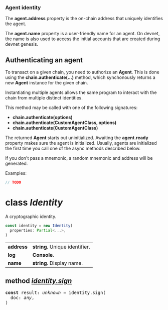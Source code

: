 
### Agent identity

The **agent.address** property is the on-chain address that uniquely identifies the agent.

The **agent.name** property is a user-friendly name for an agent. On devnet, the name is
also used to access the initial accounts that are created during devnet genesis.


## Authenticating an agent

To transact on a given chain, you need to authorize an **Agent**.
This is done using the **chain.authenticate(...)** method, which synchonously
returns a new **Agent** instance for the given chain.

Instantiating multiple agents allows the same program to interact with the chain
from multiple distinct identities.

This method may be called with one of the following signatures:

* **chain.authenticate(options)**
* **chain.authenticate(CustomAgentClass, options)**
* **chain.authenticate(CustomAgentClass)**

The returned **Agent** starts out uninitialized. Awaiting the **agent.ready** property makes sure
the agent is initialized. Usually, agents are initialized the first time you call one of the
async methods described below.

If you don't pass a mnemonic, a random mnemonic and address will be generated.

Examples:

```typescript
// TODO
```

<!-- @hackbg/docs: begin -->

# class *Identity*
A cryptographic identity.

```typescript
const identity = new Identity(
  properties: Partial<...>,
)
```

<table><tbody>
<tr><td valign="top">
<strong>address</strong></td>
<td><strong>string</strong>. Unique identifier.</td></tr>
<tr><td valign="top">
<strong>log</strong></td>
<td><strong>Console</strong>. </td></tr>
<tr><td valign="top">
<strong>name</strong></td>
<td><strong>string</strong>. Display name.</td></tr></tbody></table>

## method [*identity.sign*](https://github.com/hackbg/fadroma/blob/dcce4232c7f1613b8a8273ce114e07b545f3a959/packages/agent/identity.ts#L18)
<pre>
<strong>const</strong> result: <em>unknown</em> = identity.sign(
  doc: <em>any</em>,
)
</pre>
<!-- @hackbg/docs: end -->
